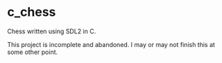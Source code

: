 # c_chess
Chess written using SDL2 in C.

This project is incomplete and abandoned. I may or may not finish this at some other point.
